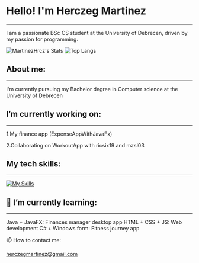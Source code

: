 # **Hello! I'm Herczeg Martinez**
---
I am a passionate BSc CS student at the University of Debrecen, driven by my passion for programming. 

![MartinezHrcz's Stats](https://github-readme-stats.vercel.app/api?username=MartinezHrcz&theme=cobalt&show_icons=true&hide_border=false&count_private=true)
![Top Langs](https://github-readme-stats.vercel.app/api/top-langs/?username=MartinezHrcz&theme=cobalt&layout=compact)

## **About me:**
---
I'm currently pursuing my Bachelor degree in Computer science at the University of Debrecen

## **I’m currently working on:**
---
1.My finance app (ExpenseAppWithJavaFx)

2.Collaborating on WorkoutApp with ricsix19 and mzsl03

## **My tech skills:**
---
[![My Skills](https://skillicons.dev/icons?i=java,cs,python,cpp,git,js,html,css)](https://skillicons.dev)

## **🌱 I’m currently learning:**
---
Java + JavaFX: Finances manager desktop app 
HTML + CSS + JS: Web development 
C# + Windows form: Fitness journey app

📫 How to contact me:

herczegmartinez@gmail.com
